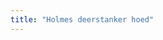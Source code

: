 ```yaml
---
title: "Holmes deerstanker hoed"
---
```


<YouTube id='H24VBFMZJF4' />

<PatternDocs pattern='holmes' />
